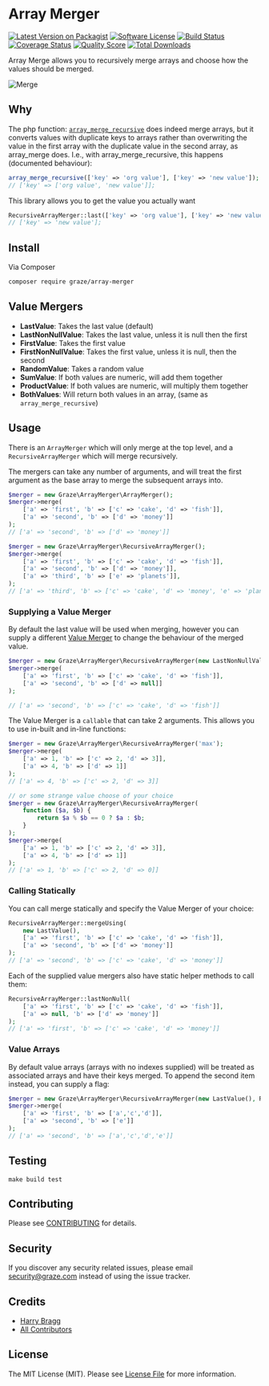 # Array Merger

[![Latest Version on Packagist](https://img.shields.io/packagist/v/graze/array-merger.svg?style=flat-square)](https://packagist.org/packages/graze/array-merger)
[![Software License](https://img.shields.io/badge/license-MIT-brightgreen.svg?style=flat-square)](LICENSE.md)
[![Build Status](https://img.shields.io/travis/graze/array-merger/master.svg?style=flat-square)](https://travis-ci.org/graze/array-merger)
[![Coverage Status](https://img.shields.io/scrutinizer/coverage/g/graze/array-merger.svg?style=flat-square)](https://scrutinizer-ci.com/g/graze/array-merger/code-structure)
[![Quality Score](https://img.shields.io/scrutinizer/g/graze/array-merger.svg?style=flat-square)](https://scrutinizer-ci.com/g/graze/array-merger)
[![Total Downloads](https://img.shields.io/packagist/dt/graze/array-merger.svg?style=flat-square)](https://packagist.org/packages/graze/array-merger)

Array Merge allows you to recursively merge arrays and choose how the values should be merged.

![Merge](https://media.giphy.com/media/cnEXDpXvkZ7lm/giphy.gif)

## Why

The php function: [`array_merge_recursive`](http://php.net/manual/en/function.array-merge-recursive.php)
does indeed merge arrays, but it converts values with duplicate keys to arrays rather than overwriting the value in
the first array with the duplicate value in the second array, as array_merge does. I.e., with array_merge_recursive,
this happens (documented behaviour):

```php
array_merge_recursive(['key' => 'org value'], ['key' => 'new value']);
// ['key' => ['org value', 'new value']];
```

This library allows you to get the value you actually want

```php
RecursiveArrayMerger::last(['key' => 'org value'], ['key' => 'new value']);
// ['key' => 'new value'];
```

## Install

Via Composer

```bash
composer require graze/array-merger
```

## Value Mergers

- **LastValue**: Takes the last value (default)
- **LastNonNullValue**: Takes the last value, unless it is null then the first
- **FirstValue**: Takes the first value
- **FirstNonNullValue**: Takes the first value, unless it is null, then the second
- **RandomValue**: Takes a random value
- **SumValue**: If both values are numeric, will add them together
- **ProductValue**: If both values are numeric, will multiply them together
- **BothValues**: Will return both values in an array, (same as `array_merge_recursive`)

## Usage

There is an `ArrayMerger` which will only merge at the top level, and a `RecursiveArrayMerger` which will merge
recursively.

The mergers can take any number of arguments, and will treat the first argument as the base array to merge the
subsequent arrays into.

```php
$merger = new Graze\ArrayMerger\ArrayMerger();
$merger->merge(
    ['a' => 'first', 'b' => ['c' => 'cake', 'd' => 'fish']],
    ['a' => 'second', 'b' => ['d' => 'money']]
);
// ['a' => 'second', 'b' => ['d' => 'money']]

$merger = new Graze\ArrayMerger\RecursiveArrayMerger();
$merger->merge(
    ['a' => 'first', 'b' => ['c' => 'cake', 'd' => 'fish']],
    ['a' => 'second', 'b' => ['d' => 'money']],
    ['a' => 'third', 'b' => ['e' => 'planets']],
);
// ['a' => 'third', 'b' => ['c' => 'cake', 'd' => 'money', 'e' => 'planets]]
```

### Supplying a Value Merger

By default the last value will be used when merging, however you can supply a different [Value Merger](#value-mergers)
to change the behaviour of the merged value.

```php
$merger = new Graze\ArrayMerger\RecursiveArrayMerger(new LastNonNullValue());
$merger->merge(
    ['a' => 'first', 'b' => ['c' => 'cake', 'd' => 'fish']],
    ['a' => 'second', 'b' => ['d' => null]]
);

// ['a' => 'second', 'b' => ['c' => 'cake', 'd' => 'fish']]
```

The Value Merger is a `callable` that can take 2 arguments. This allows you to use in-built and in-line functions:

```php
$merger = new Graze\ArrayMerger\RecursiveArrayMerger('max');
$merger->merge(
    ['a' => 1, 'b' => ['c' => 2, 'd' => 3]],
    ['a' => 4, 'b' => ['d' => 1]]
);
// ['a' => 4, 'b' => ['c' => 2, 'd' => 3]]

// or some strange value choose of your choice
$merger = new Graze\ArrayMerger\RecursiveArrayMerger(
    function ($a, $b) {
        return $a % $b == 0 ? $a : $b;
    }
);
$merger->merge(
    ['a' => 1, 'b' => ['c' => 2, 'd' => 3]],
    ['a' => 4, 'b' => ['d' => 1]]
);
// ['a' => 1, 'b' => ['c' => 2, 'd' => 0]]
```

### Calling Statically

You can call merge statically and specify the Value Merger of your choice:

```php
RecursiveArrayMerger::mergeUsing(
    new LastValue(),
    ['a' => 'first', 'b' => ['c' => 'cake', 'd' => 'fish']],
    ['a' => 'second', 'b' => ['d' => 'money']]
);
// ['a' => 'second', 'b' => ['c' => 'cake', 'd' => 'money']]
```

Each of the supplied value mergers also have static helper methods to call them:

```php
RecursiveArrayMerger::lastNonNull(
    ['a' => 'first', 'b' => ['c' => 'cake', 'd' => 'fish']],
    ['a' => null, 'b' => ['d' => 'money']]
);
// ['a' => 'first', 'b' => ['c' => 'cake', 'd' => 'money']]
```

### Value Arrays

By default value arrays (arrays with no indexes supplied) will be treated as associated arrays and have their keys
merged. To append the second item instead, you can supply a flag:

```php
$merger = new Graze\ArrayMerger\RecursiveArrayMerger(new LastValue(), RecursiveArrayMerger::FLAG_APPEND_VALUE_ARRAY);
$merger->merge(
    ['a' => 'first', 'b' => ['a','c','d']],
    ['a' => 'second', 'b' => ['e']]
);
// ['a' => 'second', 'b' => ['a','c','d','e']]
```

## Testing

```shell
make build test
```

## Contributing

Please see [CONTRIBUTING](CONTRIBUTING.md) for details.

## Security

If you discover any security related issues, please email security@graze.com instead of using the issue tracker.

## Credits

- [Harry Bragg](https://github.com/h-bragg)
- [All Contributors](../../contributors)

## License

The MIT License (MIT). Please see [License File](LICENSE) for more information.
